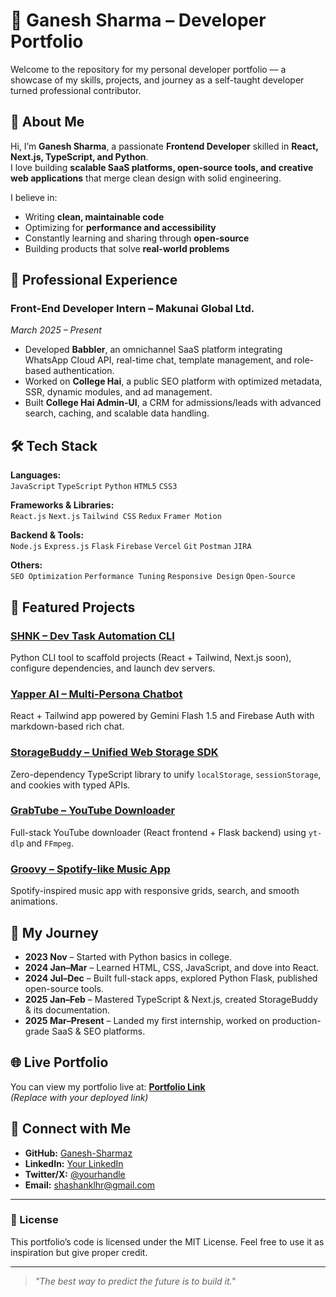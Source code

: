 # 🌟 Ganesh Sharma – Developer Portfolio

Welcome to the repository for my personal developer portfolio — a showcase of my skills, projects, and journey as a self-taught developer turned professional contributor.

## 🚀 About Me

Hi, I’m **Ganesh Sharma**, a passionate **Frontend Developer** skilled in **React, Next.js, TypeScript, and Python**.  
I love building **scalable SaaS platforms, open-source tools, and creative web applications** that merge clean design with solid engineering.

I believe in:
- Writing **clean, maintainable code**
- Optimizing for **performance and accessibility**
- Constantly learning and sharing through **open-source**
- Building products that solve **real-world problems**

## 💼 Professional Experience

### **Front-End Developer Intern – Makunai Global Ltd.**  
*March 2025 – Present*  
- Developed **Babbler**, an omnichannel SaaS platform integrating WhatsApp Cloud API, real-time chat, template management, and role-based authentication.
- Worked on **College Hai**, a public SEO platform with optimized metadata, SSR, dynamic modules, and ad management.
- Built **College Hai Admin-UI**, a CRM for admissions/leads with advanced search, caching, and scalable data handling.

## 🛠 Tech Stack

**Languages:**  
`JavaScript` `TypeScript` `Python` `HTML5` `CSS3`

**Frameworks & Libraries:**  
`React.js` `Next.js` `Tailwind CSS` `Redux` `Framer Motion`

**Backend & Tools:**  
`Node.js` `Express.js` `Flask` `Firebase` `Vercel` `Git` `Postman` `JIRA`

**Others:**  
`SEO Optimization` `Performance Tuning` `Responsive Design` `Open-Source`

## 📌 Featured Projects

### [SHNK – Dev Task Automation CLI](https://github.com/Ganesh-Sharmaz/SHNK)
Python CLI tool to scaffold projects (React + Tailwind, Next.js soon), configure dependencies, and launch dev servers.

### [Yapper AI – Multi-Persona Chatbot](https://github.com/Ganesh-Sharmaz/YapperAI)
React + Tailwind app powered by Gemini Flash 1.5 and Firebase Auth with markdown-based rich chat.

### [StorageBuddy – Unified Web Storage SDK](https://github.com/Ganesh-Sharmaz/StorageBuddy)
Zero-dependency TypeScript library to unify `localStorage`, `sessionStorage`, and cookies with typed APIs.

### [GrabTube – YouTube Downloader](https://github.com/Ganesh-Sharmaz/GrabTubeFrontend)
Full-stack YouTube downloader (React frontend + Flask backend) using `yt-dlp` and `FFmpeg`.

### [Groovy – Spotify-like Music App](https://github.com/Ganesh-Sharmaz/SpotifyClone)
Spotify-inspired music app with responsive grids, search, and smooth animations.

## 📅 My Journey

- **2023 Nov** – Started with Python basics in college.
- **2024 Jan–Mar** – Learned HTML, CSS, JavaScript, and dove into React.
- **2024 Jul–Dec** – Built full-stack apps, explored Python Flask, published open-source tools.
- **2025 Jan–Feb** – Mastered TypeScript & Next.js, created StorageBuddy & its documentation.
- **2025 Mar–Present** – Landed my first internship, worked on production-grade SaaS & SEO platforms.

## 🌐 Live Portfolio

You can view my portfolio live at: **[Portfolio Link](https://your-portfolio-link.vercel.app/)**  
*(Replace with your deployed link)*

## 🤝 Connect with Me

- **GitHub:** [Ganesh-Sharmaz](https://github.com/Ganesh-Sharmaz)  
- **LinkedIn:** [Your LinkedIn](https://linkedin.com/in/your-link)  
- **Twitter/X:** [@yourhandle](https://x.com/yourhandle)  
- **Email:** shashanklhr@gmail.com  

---

### 📝 License
This portfolio’s code is licensed under the MIT License. Feel free to use it as inspiration but give proper credit.

---

> *"The best way to predict the future is to build it."*
